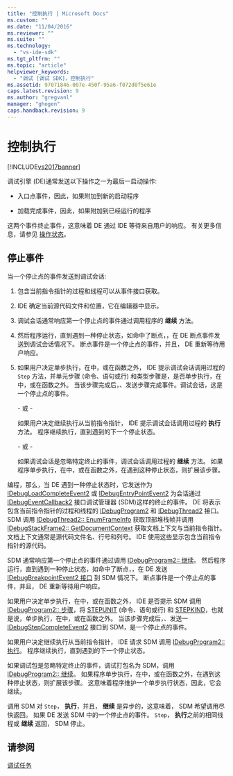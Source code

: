 ```yaml
---
title: "控制执行 | Microsoft Docs"
ms.custom: ""
ms.date: "11/04/2016"
ms.reviewer: ""
ms.suite: ""
ms.technology: 
  - "vs-ide-sdk"
ms.tgt_pltfrm: ""
ms.topic: "article"
helpviewer_keywords: 
  - "调试 [调试 SDK]，控制执行"
ms.assetid: 97071846-007e-450f-95a6-f072d0f5e61e
caps.latest.revision: 9
ms.author: "gregvanl"
manager: "ghogen"
caps.handback.revision: 9
---
```

# 控制执行
[!INCLUDE[vs2017banner](../../code-quality/includes/vs2017banner.md)]

调试引擎 \(DE\)通常发送以下操作之一为最后一启动操作:  
  
-   入口点事件，因此，如果附加到新的启动程序  
  
-   加载完成事件，因此，如果附加到已经运行的程序  
  
 这两个事件终止事件，这意味着 DE 通过 IDE 等待来自用户的响应。  有关更多信息，请参见 [操作状态](../../extensibility/debugger/operational-modes.md)。  
  
## 停止事件  
 当一个停止点的事件发送到调试会话:  
  
1.  包含当前指令指针的过程和线程可以从事件接口获取。  
  
2.  IDE 确定当前源代码文件和位置，它在编辑器中显示。  
  
3.  调试会话通常响应第一个停止点的事件通过调用程序的 **继续** 方法。  
  
4.  然后程序运行，直到遇到一种停止状态，如命中了断点，，在 DE 断点事件发送到调试会话情况下。  断点事件是一个停止点的事件，并且， DE 重新等待用户响应。  
  
5.  如果用户决定单步执行，在中，或在函数之外， IDE 提示调试会话调用过程的 `Step` 方法，并单元步骤 \(命令、语句或行\) 和类型步骤是，是否单步执行，在中，或在函数之外。  当该步骤完成后，、发送步骤完成事件。调试会话，这是一个停止点的事件。  
  
     \- 或 \-  
  
     如果用户决定继续执行从当前指令指针， IDE 提示调试会话调用过程的 **执行** 方法。  程序继续执行，直到遇到的下一个停止状态。  
  
     \- 或 \-  
  
     如果调试会话是忽略特定终止的事件，调试会话调用过程的 **继续** 方法。  如果程序单步执行，在中，或在函数之外，在遇到这种停止状态，则扩展该步骤。  
  
 编程，那么，当 DE 遇到一种停止状态时，它发送作为 [IDebugLoadCompleteEvent2](../../extensibility/debugger/reference/idebugloadcompleteevent2.md) 或 [IDebugEntryPointEvent2](../../extensibility/debugger/reference/idebugentrypointevent2.md) 为会话通过 [IDebugEventCallback2](../../extensibility/debugger/reference/idebugeventcallback2.md) 接口调试管理器 \(SDM\)这样的终止的事件。  DE 将表示包含当前指令指针的过程和线程的 [IDebugProgram2](../../extensibility/debugger/reference/idebugprogram2.md) 和 [IDebugThread2](../../extensibility/debugger/reference/idebugthread2.md) 接口。  SDM 调用 [IDebugThread2:: EnumFrameInfo](../../extensibility/debugger/reference/idebugthread2-enumframeinfo.md) 获取顶部堆栈帧并调用 [IDebugStackFrame2:: GetDocumentContext](../../extensibility/debugger/reference/idebugstackframe2-getdocumentcontext.md) 获取文档上下文与当前指令指针。  文档上下文通常是源代码文件名、行号和列号。  IDE 使用这些显示包含当前指令指针的源代码。  
  
 SDM 通常响应第一个停止点的事件通过调用 [IDebugProgram2:: 继续](../../extensibility/debugger/reference/idebugprogram2-continue.md)。  然后程序运行，直到遇到一种停止状态，如命中了断点，，在 DE 发送 [IDebugBreakpointEvent2 接口](../../extensibility/debugger/reference/idebugbreakpointevent2.md) 到 SDM 情况下。  断点事件是一个停止点的事件，并且， DE 重新等待用户响应。  
  
 如果用户决定单步执行，在中，或在函数之外， IDE 是否提示 SDM 调用 [IDebugProgram2:: 步骤](../../extensibility/debugger/reference/idebugprogram2-step.md)，将 [STEPUNIT](../../extensibility/debugger/reference/stepunit.md) \(命令、语句或行\) 和 [STEPKIND](../../extensibility/debugger/reference/stepkind.md)，也就是说，单步执行，在中，或在函数之外。  当该步骤完成后，、发送一 [IDebugStepCompleteEvent2](../../extensibility/debugger/reference/idebugstepcompleteevent2.md) 接口到 SDM，是一个停止点的事件。  
  
 如果用户决定继续执行从当前指令指针， IDE 请求 SDM 调用 [IDebugProgram2:: 执行](../../extensibility/debugger/reference/idebugprogram2-execute.md)。  程序继续执行，直到遇到的下一个停止状态。  
  
 如果调试包是忽略特定终止的事件，调试打包名为 SDM，调用 [IDebugProgram2:: 继续](../../extensibility/debugger/reference/idebugprogram2-continue.md)。  如果程序单步执行，在中，或在函数之外，在遇到这种停止状态，则扩展该步骤。  这意味着程序维护一个单步执行状态，因此，它会继续。  
  
 调用 SDM 对 `Step`， **执行**，并且， **继续** 是异步的，这意味着， SDM 希望调用尽快返回。  如果 DE 发送 SDM 中的一个停止点的事件。 `Step`， **执行**之前的相同线程或 **继续** 返回， SDM 停止。  
  
## 请参阅  
 [调试任务](../../extensibility/debugger/debugging-tasks.md)
